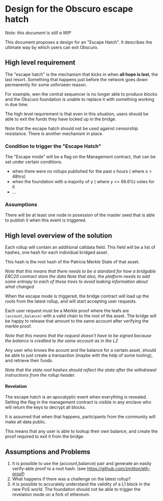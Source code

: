 # Design for the Obscuro escape hatch

*Note: this document is still a WIP*

This document proposes a design for an "Escape Hatch". 
It describes the ultimate way by which users can exit Obscuro.


## High level requirement

The "escape hatch" is the mechanism that kicks in when **all hope is lost**, the last resort. 
Something that happens just before the network goes down permanently for some unforseen reason.

For example, wen the central sequencer is no longer able to produce blocks and the Obscuro foundation is unable to replace it with something working in due time.

The high level requirement is that even in this situation, users should be able to exit the funds they have locked up in the bridge.

Note that the escape hatch should not be used against censorship resistance. There is another mechanism in place.


### Condition to trigger the "Escape Hatch"

The "Escape mode" will be a flag on the Management contract, that can be set under certain conditions.

- when there were no rollups published for the past x hours ( where x > 48hrs)
- when the foundation with a majority of y ( where y >> 66.6%) votes for it
- ...


### Assumptions

There will be at least one node in posession of the master seed that is able to publish it when this event is triggered.


## High level overview of the solution

Each rollup will contain an additional calldata field.
This field will be a list of hashes, one hash for each individual bridged asset.

This hash is the root hash of the Patricia Merkle State of that asset. 

*Note that this means that there needs to be a standard for how a bridgable ERC20 contract store the data*
*Note that also, the platform needs to add some entropy to each of these trees to avoid leaking information about what changed*

When the escape mode is triggered, the bridge contract will load up the roots from the latest rollup, and will start accepting user requests.

Each user request must be a Merkle proof where the leafs are ``(account,balance)`` with a valid chain to the root of tha asset.
The bridge will be happy to release that amount to the same account after verifying the merkle proof.

*Note that this means that the request doesn't have to be signed because the balance is credited to the same account as in the L2*

Any user who knows the acount and the balance for a certain asset, should be able to just create a transaction (maybe with the help of some tooling), and 
retrieve their funds.

*Note that the state root hashes should reflect the state after the withdrawal instructions from the rollup header.*

#### Revelation

The escape hatch is an apocalyptic event when everything is revealed.
Setting the flag in the management contract is visible in any enclave who will return the keys to decrypt all blocks.

It is assumed that when that happens, participants from the community will make all data public.

This means that any user is able to lookup their own balance, and create the proof required to exit it from the bridge.


## Assumptions and Problems

1. It is possible to use the (account,balance) pair and generate an easily verify-able proof to a root hash. (see https://github.com/zmitton/eth-proof)
2. What happens if there was a challenge on the latest rollup?
3. It is possible to accurately understand the validity of a L1 block in the new PoS world. The foundation should not be able to trigger the revelation mode on a fork of ethereum.
